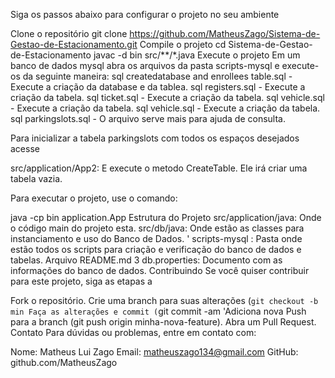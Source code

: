 Siga os passos abaixo para configurar o projeto no seu ambiente

Clone o repositório
git clone https://github.com/MatheusZago/Sistema-de-Gestao-de-Estacionamento.git
Compile o projeto
cd Sistema-de-Gestao-de-Estacionamento
javac -d bin src/**/*.java
Execute o projeto Em um banco de dados mysql abra os arquivos da pasta scripts-mysql e execute-os da seguinte maneira:
sql createdatabase and enrollees table.sql - Execute a criação da database e da tablea. sql registers.sql - Execute a criação da tabela. sql ticket.sql - Execute a criação da tabela. sql vehicle.sql - Execute a criação da tabela. sql vehicle.sql - Execute a criação da tabela. sql parkingslots.sql - O arquivo serve mais para ajuda de consulta.

Para inicializar a tabela parkingslots com todos os espaços desejados acesse

src/application/App2: E execute o metodo CreateTable.
Ele irá criar uma tabela vazia.

Para executar o projeto, use o comando:

java -cp bin application.App
Estrutura do Projeto
src/application/java: Onde o código main do projeto esta.
src/db/java: Onde estão as classes para instanciamento e uso do Banco de Dados.
' scripts-mysql : Pasta onde estão todos os scripts para criação e verificação do banco de dados e tabelas. Arquivo README.md 3
db.properties: Documento com as informações do banco de dados.
Contribuindo
Se você quiser contribuir para este projeto, siga as etapas a

Fork o repositório.
Crie uma branch para suas alterações (`git checkout -b min
Faça as alterações e commit (`git commit -am 'Adiciona nova
Push para a branch (git push origin minha-nova-feature).
Abra um Pull Request.
Contato
Para dúvidas ou problemas, entre em contato com:

Nome: Matheus Lui Zago
Email: matheuszago134@gmail.com
GitHub: github.com/MatheusZago
